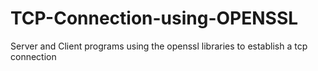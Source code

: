 # TCP-Connection-using-OPENSSL
Server and Client programs using the openssl libraries to establish a tcp connection
